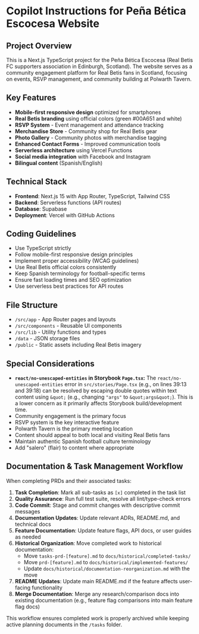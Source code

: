 # Copilot Instructions for Peña Bética Escocesa Website

<!-- Use this file to provide workspace-specific custom instructions to Copilot. For more details, visit https://code.visualstudio.com/docs/copilot/copilot-customization#_use-a-githubcopilotinstructionsmd-file -->

## Project Overview

This is a Next.js TypeScript project for the Peña Bética Escocesa (Real Betis FC supporters association in Edinburgh, Scotland). The website serves as a community engagement platform for Real Betis fans in Scotland, focusing on events, RSVP management, and community building at Polwarth Tavern.

## Key Features

- **Mobile-first responsive design** optimized for smartphones
- **Real Betis branding** using official colors (green #00A651 and white)
- **RSVP System** - Event management and attendance tracking
- **Merchandise Store** - Community shop for Real Betis gear
- **Photo Gallery** - Community photos with merchandise tagging
- **Enhanced Contact Forms** - Improved communication tools
- **Serverless architecture** using Vercel Functions
- **Social media integration** with Facebook and Instagram
- **Bilingual content** (Spanish/English)

## Technical Stack

- **Frontend**: Next.js 15 with App Router, TypeScript, Tailwind CSS
- **Backend**: Serverless functions (API routes)
- **Database**: Supabase
- **Deployment**: Vercel with GitHub Actions

## Coding Guidelines

- Use TypeScript strictly
- Follow mobile-first responsive design principles
- Implement proper accessibility (WCAG guidelines)
- Use Real Betis official colors consistently
- Keep Spanish terminology for football-specific terms
- Ensure fast loading times and SEO optimization
- Use serverless best practices for API routes

## File Structure

- `/src/app` - App Router pages and layouts
- `/src/components` - Reusable UI components
- `/src/lib` - Utility functions and types
- `/data` - JSON storage files
- `/public` - Static assets including Real Betis imagery

## Special Considerations

- **`react/no-unescaped-entities` in Storybook `Page.tsx`:** The `react/no-unescaped-entities` error in `src/stories/Page.tsx` (e.g., on lines 39:13 and 39:18) can be resolved by escaping double quotes within text content using `&quot;` (e.g., changing `"args"` to `&quot;args&quot;`). This is a lower concern as it primarily affects Storybook build/development time.
- Community engagement is the primary focus
- RSVP system is the key interactive feature
- Polwarth Tavern is the primary meeting location
- Content should appeal to both local and visiting Real Betis fans
- Maintain authentic Spanish football culture terminology
- Add "salero" (flair) to content where appropriate

## Documentation & Task Management Workflow

When completing PRDs and their associated tasks:

1. **Task Completion**: Mark all sub-tasks as `[x]` completed in the task list
2. **Quality Assurance**: Run full test suite, resolve all lint/type-check errors
3. **Code Commit**: Stage and commit changes with descriptive commit messages
4. **Documentation Updates**: Update relevant ADRs, README.md, and technical docs
5. **Feature Documentation**: Update feature flags, API docs, or user guides as needed
6. **Historical Organization**: Move completed work to historical documentation:
   - Move `tasks-prd-[feature].md` to `docs/historical/completed-tasks/`
   - Move `prd-[feature].md` to `docs/historical/implemented-features/`
   - Update `docs/historical/documentation-reorganization.md` with the move
7. **README Updates**: Update main README.md if the feature affects user-facing functionality
8. **Merge Documentation**: Merge any research/comparison docs into existing documentation (e.g., feature flag comparisons into main feature flag docs)

This workflow ensures completed work is properly archived while keeping active planning documents in the `/tasks` folder.
